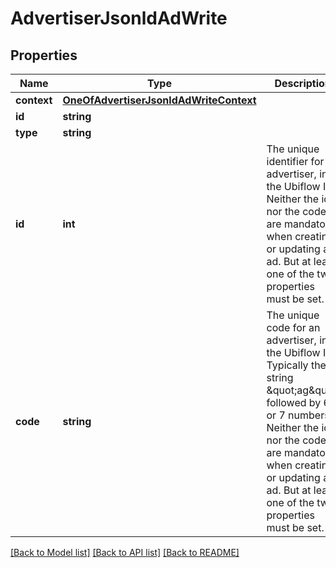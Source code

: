 # AdvertiserJsonldAdWrite

## Properties
Name | Type | Description | Notes
------------ | ------------- | ------------- | -------------
**context** | [**OneOfAdvertiserJsonldAdWriteContext**](OneOfAdvertiserJsonldAdWriteContext.md) |  | [optional] 
**id** | **string** |  | [optional] 
**type** | **string** |  | [optional] 
**id** | **int** | The unique identifier for an advertiser, in the Ubiflow IS.  Neither the id nor the code are mandatory when creating or updating an ad. But at least one of the two properties must be set. | [optional] 
**code** | **string** | The unique code for an advertiser, in the Ubiflow IS.  Typically the string \&quot;ag\&quot; followed by 6 or 7 numbers.  Neither the id nor the code are mandatory when creating or updating an ad. But at least one of the two properties must be set. | [optional] 

[[Back to Model list]](../../README.md#documentation-for-models) [[Back to API list]](../../README.md#documentation-for-api-endpoints) [[Back to README]](../../README.md)

